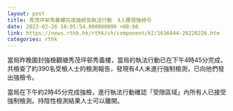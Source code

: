 ```yaml
---
layout: post
title: 秀茂坪邨秀義樓完成強檢及執法行動　4人獲發強檢令
date: 2022-02-26 18:05:54.000000000 +08:00
link: https://news.rthk.hk/rthk/ch/component/k2/1636044-20220226.htm
categories: rthk
---
```


當局昨晚圍封強檢觀塘秀茂坪邨秀義樓，當局的執法行動已在下午4時45分完成，共檢查了約390名受檢人士的檢測報告，發現有4人未進行強制檢測，已向他們發出強檢令。

當局在下午約2時45分完成強檢，進行執法行動確認「受限區域」內所有人已接受強制檢測。持陰性檢測結果人士可以離開。
